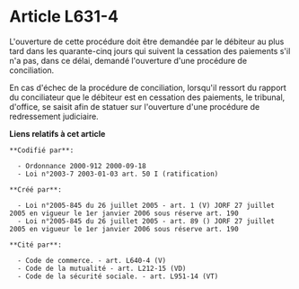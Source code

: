 # Article L631-4

L'ouverture de cette procédure doit être demandée par le débiteur au plus tard dans les quarante-cinq jours qui suivent la
cessation des paiements s'il n'a pas, dans ce délai, demandé l'ouverture d'une procédure de conciliation.

En cas d'échec de la procédure de conciliation, lorsqu'il ressort du rapport du conciliateur que le débiteur est en cessation
des paiements, le tribunal, d'office, se saisit afin de statuer sur l'ouverture d'une procédure de redressement judiciaire.

**Liens relatifs à cet article**

	**Codifié par**:

	  - Ordonnance 2000-912 2000-09-18
	  - Loi n°2003-7 2003-01-03 art. 50 I (ratification)

	**Créé par**:

	  - Loi n°2005-845 du 26 juillet 2005 - art. 1 (V) JORF 27 juillet 2005 en vigueur le 1er janvier 2006 sous réserve art. 190
	  - Loi n°2005-845 du 26 juillet 2005 - art. 89 () JORF 27 juillet 2005 en vigueur le 1er janvier 2006 sous réserve art. 190

	**Cité par**:

	  - Code de commerce. - art. L640-4 (V)
	  - Code de la mutualité - art. L212-15 (VD)
	  - Code de la sécurité sociale. - art. L951-14 (VT)
